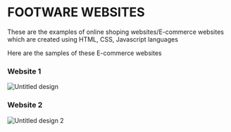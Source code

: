 # FOOTWARE WEBSITES

These are the examples of online shoping websites/E-commerce websites which are created using HTML, CSS, Javascript languages

Here are the samples of these E-commerce websites 

### Website 1 
![Untitled design](https://github.com/HitehPardeshi/Footware_websites/assets/119100439/8d8f7a23-9a3a-4d9c-89df-d3fec9c7c96c)

### Website 2 
![Untitled design 2](https://github.com/HitehPardeshi/Footware_websites/assets/119100439/6fa07cab-dfb6-4576-8c90-95a5a19b2290)
